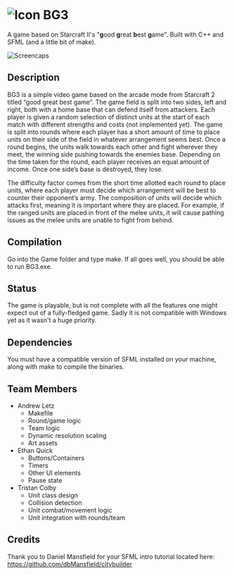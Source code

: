 # ![Icon](https://i.imgur.com/chHWOCG.png) BG3

A game based on Starcraft II's "**g**ood **g**reat **b**est **g**ame". Built with C++ and SFML (and a little bit of make).

![Screencaps](https://i.imgur.com/MlKT3C3.png)

## Description

BG3 is a simple video game based on the arcade mode from Starcraft 2 titled “good great best game”. The game field is split into two sides, left and right, both with a home base that can defend itself from attackers. Each player is given a random selection of distinct units at the start of each match with different strengths and costs (not implemented yet). The game is split into rounds where each player has a short amount of time to place units on their side of the field in whatever arrangement seems best. Once a round begins, the units walk towards each other and fight wherever they meet, the winning side pushing towards the enemies base. Depending on the time taken for the round, each player receives an equal amount of income. Once one side’s base is destroyed, they lose.

The difficulty factor comes from the short time allotted each round to place units, where each player must decide which arrangement will be best to counter their opponent’s army. The composition of units will decide which attacks first, meaning it is important where they are placed. For example, if the ranged units are placed in front of the melee units, it will cause pathing issues as the melee units are unable to fight from behind.

## Compilation

Go into the Game folder and type make. If all goes well, you should be able to run BG3.exe.

## Status

The game is playable, but is not complete with all the features one might expect out of a fully-fledged game.
Sadly it is not compatible with Windows yet as it wasn't a huge priority.

## Dependencies

You must have a compatible version of SFML installed on your machine, along with make to compile the binaries.

## Team Members

* Andrew Letz
  * Makefile
  * Round/game logic
  * Team logic
  * Dynamic resolution scaling
  * Art assets
* Ethan Quick
  * Buttons/Containers
  * Timers
  * Other UI elements
  * Pause state
* Tristan Colby
  * Unit class design
  * Collision detection
  * Unit combat/movement logic
  * Unit integration with rounds/team
  
## Credits

Thank you to Daniel Mansfield for your SFML intro tutorial located here: https://github.com/dbMansfield/citybuilder
